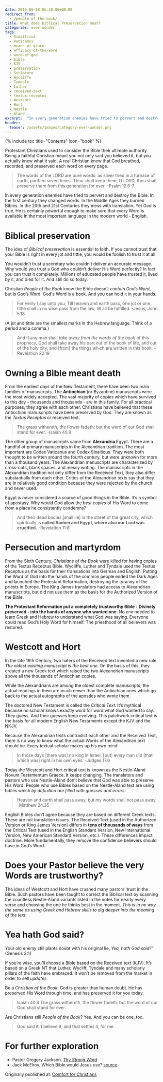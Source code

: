 ```yaml
---
date: 2015-06-18 06:30:00+00:00
redirect_from:
  - /people-of-the-book/
title: What does Biblical Preservation mean? 
categories: ever-wonder
tags:
  - Sinaiticus
  - Vaticanus
  - means-of-grace
  - efficacy-of-the-word
  - word-of-god
  - bible
  - KJV
  - preservation
  - Scripture
  - Wycliffe
  - Tyndale
  - Luther
  - received-text
  - textus-receptus
  - Westcott
  - Hort
  - Nestle
  - Aland
excerpt:  "In every generation enemies have tried to pervert and destroy the Bible. Yet God is true.  He is certainly powerful enough to make sure that every Word is available in the most important language in the modern world - English."
header:
  teaser: /assets/images/category-ever-wonder.png
---
```

{% include toc title="Contents" icon="book" %}



Protestant Christians used to consider the Bible their ultimate authority.  Being a faithful Christian meant you not only said you believed it, but you actually knew what it said.  A real Christian knew that God breathed, recorded, and preserved each word on every page.



>The words of the LORD are pure words: as silver tried in a furnace of earth, purified seven times.  Thou shalt keep them, O LORD, thou shalt preserve them from this generation for ever. -Psalm 12.6-7




In every generation enemies have tried to pervert and destroy the Bible.  In the first century they changed words.  In the Middle Ages they burned Bibles.  In the 20th and 21st Centuries they mess with translation.  Yet God is true.  He is certainly powerful enough to make sure that every Word is available in the most important language in the modern world - English.



# Biblical preservation





The idea of _Biblical preservation_ is essential to faith.  If you cannot trust that your Bible is right in every jot and tittle, you would be foolish to trust it at all.  

You wouldn’t trust a secretary who couldn’t deliver an accurate message.  Why would you trust a God who couldn’t deliver His Word perfectly?  In fact you can trust it completely.  Millions of educated people have trusted it, lived by it, and died for it.  And still do so today.

Christian _People of the Book_ know the Bible doesn’t *contain God’s Word*, but is God’s Word.  God's Word is a book.  And you can hold it in your hands.


>For verily I say unto you, Till heaven and earth pass, one jot or one tittle shall in no wise pass from the law, till all be fulfilled. -Jesus, John 5.18



(A jot and tittle are the smallest marks in the Hebrew language.  Think of a period and a comma.)



>And if any man shall _take away from the words of the book_ of this prophecy, God shall take away his part out of the book of life, and out of the holy city, and [from] the things which are written in this book. -Revelation 22.19






# Owning a Bible meant death





From the earliest days of the New Testament, there have been two main families of manuscripts.  The **Antiochian** (or Byzantine) manuscripts were the most widely accepted.  The vast majority of copies which have survived to this day - thousands and thousands - are in this family.  For all practical purposes, they agree with each other.  Christians have believed that these Antiochian manuscripts have been preserved by God.  They are known as the _Textus Receptus_ or received text.



>The grass withereth, the flower fadeth: but the word of our God shall stand for ever. -Isaiah 40.8




The other group of manuscripts came from **Alexandria** Egypt.  There are a handful of primary manuscripts in the Alexandrian tradition.  The most important are Codex Vaticanus and Codex Sinaiticus.  They were both thought to be written around the fourth century, but were unknown for more than a thousand years.  The Alexandrian manuscripts are characterized by cross-outs, blank spaces, and messy writing.  The manuscripts in the Alexandrian tradition not only differ from the Received Text, they also differ substantially from each other.  Critics of the Alexandrian texts say that they are in relatively good condition because they were rejected by the church and never used.

Egypt is _never_ considered a source of good things in the Bible.  It’s a symbol of apostasy.  Why would God allow the _best copies_ of His Word to come from a place he consistently condemns?



>And their dead bodies [shall lie] in the street of the great city, which spiritually is **called Sodom and Egypt, where also our Lord was crucified.** -Revelation 11:8






# Persecution and martyrdom





From the Sixth Century, _Christians of the Book_ were killed for having copies of the Textus Receptus Bible. Wycliffe, Luther and Tyndale used the Textus Receptus as the basis for their translations into German and English.  Putting the Word of God into the hands of the common people ended the Dark Ages and launched the Protestant Reformation, destroying the tyranny of the priests in Europe. The King James translators had access to Alexandrian manuscripts, but did not use them as the basis for the Authorized Version of the Bible.

**The Protestant Reformation put a completely trustworthy Bible - Divinely preserved - into the hands of anyone who wanted one**. No one needed to learn Greek and Hebrew to understand what God was saying. Everyone could read God’s Holy Word for himself.  The priesthood of all believers was restored.



# Westcott and Hort





In the late 19th Century, two haters of the Received text invented a new rule.  *The oldest existing manuscript is the best one.*  On the basis of this, they created a new Greek text which raised the two Alexandrian manuscripts above all the thousands of Antiochian copies.

While the Alexandrians are among the oldest complete manuscripts, the actual readings in them are much newer than the Antiochian ones which go back to the actual autographs of the apostles who wrote them.

The doctored New Testament is called the _Critical Text_.  It’s mythical because no scholar knows exactly word for word what God wanted to say.  They guess.  And their guesses keep evolving.  This patchwork critical text is the basis for all modern English New Testaments except the KJV and the NKJV.

Because the Alexandrian texts contradict each other and the Received Text, there is no way to know what the actual Words of the Alexandrian text should be.  Every textual scholar makes up his own mind.



>In those days [there was] no king in Israel, [but] every man did [that which was] right in his own eyes. -Judges 17.6




Today the Westcott and Hort critical text is known as the Nestle-Aland Novum Testamentum Graece.  It keeps changing.  The translators and pastors who use Nestle-Aland don’t believe that God was able to preserve His Word.  People who use Bibles based on the Nestle-Aland text are using bibles which _by definition are filled with guesses and errors_.



>Heaven and earth shall pass away, but my words shall not pass away. -Matthew 24.35




English Bibles don’t agree because they are based on different Greek texts.  These are not translation issues.  The Received Text (used in the Authorized Version or King James Version) differs in **tens of thousands of ways** from the Critical Text (used in the English Standard Version, New International Version, New American Standard Version, etc.).  These differences impact doctrine.  More fundamentally, they remove the confidence believers should have in God’s Word.



# Does your Pastor believe the very Words are trustworthy?





The ideas of Westcott and Hort have crushed many pastors’ trust in the Bible.  Such pastors have been taught to correct the Biblical text by scanning the countless Nestle-Aland variants listed in the notes for nearly every verse and choosing the one he thinks best in the moment.  _This is in no way the same as using Greek and Hebrew skills to dig deeper into the meaning of the text._



# Yea hath God said?





Your old enemy still plants doubt with his original lie, _Yea, hath God said?”_ (Genesis 3:1)

If you’re wise, you’ll choose a Bible based on the Received text (KJV).  It’s based on a Greek NT that Luther, Wycliff, Tyndale and many scholarly pillars of the faith have embraced. It won’t be removed from the market in order to sell _updates_.

Be a _Christian of the Book_.  God is greater than human doubt.  He has preserved His Word through time, and has preserved it for you today.



>Isaiah 40.8 The grass withereth, the flower fadeth: but the word of our God shall stand for ever.




Are Christians still _People of the Book_?  Yes.  And you can be one, too.



>God said it,
>I believe it, 
>and that settles it, for me.






# For further exploration







* Pastor Gregory Jackson. [_Thy Strong Word_](https://www.amazon.com/Thy-Strong-Word-Scriptures-Confessions/dp/1534738398/)
* Jack McElroy. Which Bible would Jesus use? [source](http://whichbiblewouldjesususe.com/).









<div>Originally published at: <a href='http://www.alecsatin.com/'>Comfort for Christians</a></div>